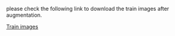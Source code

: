 please check the following link to download the train images after augmentation.

[Train images](http://gofile.me/6V28a/SVhSXC475)